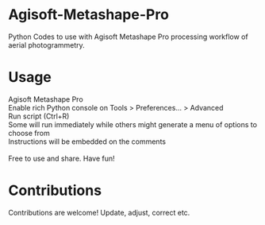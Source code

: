 # Agisoft-Metashape-Pro
Python Codes to use with Agisoft Metashape Pro processing workflow of aerial photogrammetry.

# Usage
Agisoft Metashape Pro<br>
Enable rich Python console on Tools > Preferences... > Advanced<br>
Run script (Ctrl+R)<br>
    Some will run immediately while others might generate a menu of options to choose from<br>
Instructions will be embedded on the comments<br>
<br>
Free to use and share. Have fun!<br>

# Contributions
Contributions are welcome! Update, adjust, correct etc.

